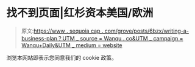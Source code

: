 # 找不到页面|红杉资本美国/欧洲

> 原文:[https://www . sequoia cap . com/grove/posts/6bzx/writing-a-business-plan？UTM _ source = Wanqu . co&UTM _ campaign = Wanqu+Daily&UTM _ medium = website](https://www.sequoiacap.com/grove/posts/6bzx/writing-a-business-plan?utm_source=wanqu.co&utm_campaign=Wanqu+Daily&utm_medium=website)

浏览本网站即表示您同意我们的 cookie 政策。